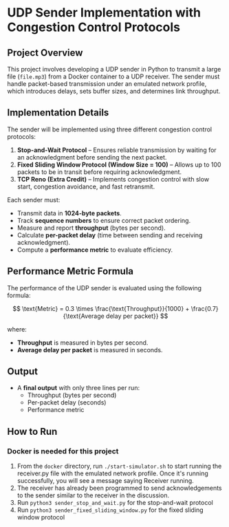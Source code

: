 # UDP Sender Implementation with Congestion Control Protocols

## Project Overview
This project involves developing a UDP sender in Python to transmit a large file (`file.mp3`) from a Docker container to a UDP receiver. The sender must handle packet-based transmission under an emulated network profile, which introduces delays, sets buffer sizes, and determines link throughput.

## Implementation Details
The sender will be implemented using three different congestion control protocols:

1. **Stop-and-Wait Protocol** – Ensures reliable transmission by waiting for an acknowledgment before sending the next packet.  
2. **Fixed Sliding Window Protocol (Window Size = 100)** – Allows up to 100 packets to be in transit before requiring acknowledgment.  
3. **TCP Reno (Extra Credit)** – Implements congestion control with slow start, congestion avoidance, and fast retransmit.

Each sender must:
- Transmit data in **1024-byte packets**.
- Track **sequence numbers** to ensure correct packet ordering.
- Measure and report **throughput** (bytes per second).
- Calculate **per-packet delay** (time between sending and receiving acknowledgment).
- Compute a **performance metric** to evaluate efficiency.

## Performance Metric Formula
The performance of the UDP sender is evaluated using the following formula:

$$
\text{Metric} = 0.3 \times \frac{\text{Throughput}}{1000} + \frac{0.7}{\text{Average delay per packet}}
$$

where:
- **Throughput** is measured in bytes per second.
- **Average delay per packet** is measured in seconds.

## Output
- A **final output** with only three lines per run:
  - Throughput (bytes per second)
  - Per-packet delay (seconds)
  - Performance metric

## How to Run
### Docker is needed for this project
1. From the ```docker``` directory, run ```./start-simulator.sh``` to start running the receiver.py file with the emulated network profile. Once it's running successfully, you will see a message saying Receiver running.
2. The receiver has already been programmed to send acknowledgements to the sender similar to the receiver in the discussion.
3. Run ```python3 sender_stop_and_wait.py``` for the stop-and-wait protocol
4. Run ```python3 sender_fixed_sliding_window.py``` for the fixed sliding window protocol
